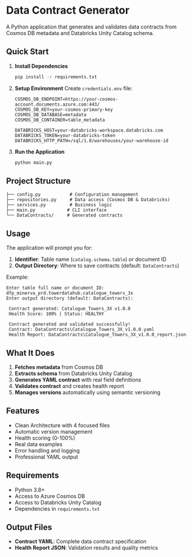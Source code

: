 # Data Contract Generator

A Python application that generates and validates data contracts from Cosmos DB metadata and Databricks Unity Catalog schema.

## Quick Start

1. **Install Dependencies**
   ```bash
   pip install -r requirements.txt
   ```

2. **Setup Environment**
   Create `credentials.env` file:
   ```env
   COSMOS_DB_ENDPOINT=https://your-cosmos-account.documents.azure.com:443/
   COSMOS_DB_KEY=your-cosmos-primary-key
   COSMOS_DB_DATABASE=metadata
   COSMOS_DB_CONTAINER=table_metadata
   
   DATABRICKS_HOST=your-databricks-workspace.databricks.com
   DATABRICKS_TOKEN=your-databricks-token
   DATABRICKS_HTTP_PATH=/sql/1.0/warehouses/your-warehouse-id
   ```

3. **Run the Application**
   ```bash
   python main.py
   ```

## Project Structure

```
├── config.py           # Configuration management
├── repositories.py     # Data access (Cosmos DB & Databricks)
├── services.py         # Business logic
├── main.py            # CLI interface
└── DataContracts/     # Generated contracts
```

## Usage

The application will prompt you for:
1. **Identifier**: Table name (`catalog.schema.table`) or document ID
2. **Output Directory**: Where to save contracts (default: `DataContracts`)

Example:
```
Enter table full name or document ID: dfp_minerva_prd.towerdatahub.catalogue_towers_3x
Enter output directory (default: DataContracts): 

 Contract generated: Catalogue_Towers_3X v1.0.0
 Health Score: 100% | Status: HEALTHY

 Contract generated and validated successfully!
 Contract: DataContracts\Catalogue_Towers_3X_v1.0.0.yaml
 Health Report: DataContracts\Catalogue_Towers_3X_v1.0.0_report.json
```

## What It Does

1. **Fetches metadata** from Cosmos DB
2. **Extracts schema** from Databricks Unity Catalog
3. **Generates YAML contract** with real field definitions
4. **Validates contract** and creates health report
5. **Manages versions** automatically using semantic versioning

## Features

-  Clean Architecture with 4 focused files
-  Automatic version management
-  Health scoring (0-100%)
-  Real data examples
-  Error handling and logging
-  Professional YAML output

## Requirements

- Python 3.8+
- Access to Azure Cosmos DB
- Access to Databricks Unity Catalog
- Dependencies in `requirements.txt`

## Output Files

- **Contract YAML**: Complete data contract specification
- **Health Report JSON**: Validation results and quality metrics
